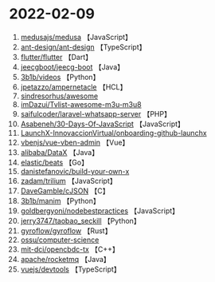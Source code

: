 # 2022-02-09

1. [medusajs/medusa](https://github.com/medusajs/medusa) 【JavaScript】
2. [ant-design/ant-design](https://github.com/ant-design/ant-design) 【TypeScript】
3. [flutter/flutter](https://github.com/flutter/flutter) 【Dart】
4. [jeecgboot/jeecg-boot](https://github.com/jeecgboot/jeecg-boot) 【Java】
5. [3b1b/videos](https://github.com/3b1b/videos) 【Python】
6. [jpetazzo/ampernetacle](https://github.com/jpetazzo/ampernetacle) 【HCL】
7. [sindresorhus/awesome](https://github.com/sindresorhus/awesome) 
8. [imDazui/Tvlist-awesome-m3u-m3u8](https://github.com/imDazui/Tvlist-awesome-m3u-m3u8) 
9. [saifulcoder/laravel-whatsapp-server](https://github.com/saifulcoder/laravel-whatsapp-server) 【PHP】
10. [Asabeneh/30-Days-Of-JavaScript](https://github.com/Asabeneh/30-Days-Of-JavaScript) 【JavaScript】
11. [LaunchX-InnovaccionVirtual/onboarding-github-launchx](https://github.com/LaunchX-InnovaccionVirtual/onboarding-github-launchx) 
12. [vbenjs/vue-vben-admin](https://github.com/vbenjs/vue-vben-admin) 【Vue】
13. [alibaba/DataX](https://github.com/alibaba/DataX) 【Java】
14. [elastic/beats](https://github.com/elastic/beats) 【Go】
15. [danistefanovic/build-your-own-x](https://github.com/danistefanovic/build-your-own-x) 
16. [zadam/trilium](https://github.com/zadam/trilium) 【JavaScript】
17. [DaveGamble/cJSON](https://github.com/DaveGamble/cJSON) 【C】
18. [3b1b/manim](https://github.com/3b1b/manim) 【Python】
19. [goldbergyoni/nodebestpractices](https://github.com/goldbergyoni/nodebestpractices) 【JavaScript】
20. [jerry3747/taobao_seckill](https://github.com/jerry3747/taobao_seckill) 【Python】
21. [gyroflow/gyroflow](https://github.com/gyroflow/gyroflow) 【Rust】
22. [ossu/computer-science](https://github.com/ossu/computer-science) 
23. [mit-dci/opencbdc-tx](https://github.com/mit-dci/opencbdc-tx) 【C++】
24. [apache/rocketmq](https://github.com/apache/rocketmq) 【Java】
25. [vuejs/devtools](https://github.com/vuejs/devtools) 【TypeScript】
